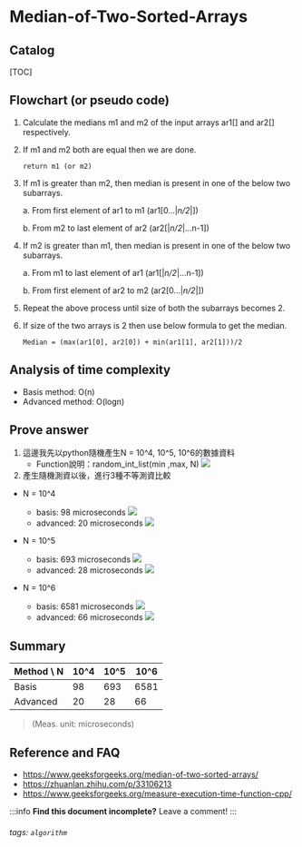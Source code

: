 Median-of-Two-Sorted-Arrays
===

## Catalog

[TOC]

## Flowchart (or pseudo code)
1. Calculate the medians m1 and m2 of the input arrays ar1[] and ar2[] respectively.
2. If m1 and m2 both are equal then we are done.
    ```
    return m1 (or m2)
    ```
3. If m1 is greater than m2, then median is present in one of the below two subarrays.
    
    a. From first element of ar1 to m1 (ar1[0...|_n/2_|])
    
    b. From m2 to last element of ar2  (ar2[|_n/2_|...n-1])
4. If m2 is greater than m1, then median is present in one of the below two subarrays.
   
   a. From m1 to last element of ar1  (ar1[|_n/2_|...n-1])
   
   b. From first element of ar2 to m2 (ar2[0...|_n/2_|])
5. Repeat the above process until size of both the subarrays becomes 2.
6. If size of the two arrays is 2 then use below formula to get the median.
    ```
    Median = (max(ar1[0], ar2[0]) + min(ar1[1], ar2[1]))/2
    ```

## Analysis of time complexity
- Basis method: O(n)
- Advanced method: O(logn)

## Prove answer
1. 這邊我先以python隨機產生N = 10^4, 10^5, 10^6的數據資料
    - Function說明：random_int_list(min ,max, N)
    ![](https://i.imgur.com/51tceRI.png)
2. 產生隨機測資以後，進行3種不等測資比較
* N = 10^4
    * basis: 98 microseconds
    ![](https://i.imgur.com/0p9IaUq.png)
    * advanced: 20 microseconds
    ![](https://i.imgur.com/EyL7d3w.png)

* N = 10^5
    * basis: 693 microseconds
    ![](https://i.imgur.com/r3YYXS4.png)
    * advanced: 28 microseconds
    ![](https://i.imgur.com/QQAbDUO.png)

* N = 10^6 
    * basis: 6581 microseconds
    ![](https://i.imgur.com/iZEu5Wt.png)
    * advanced: 66 microseconds
    ![](https://i.imgur.com/JM5gJDc.png)
    
## Summary

| Method \ N| 10^4     | 10^5     | 10^6    |
| --------  | -------- | -------- |-------- |
|  Basis    | 98       | 693      |6581     |
| Advanced  | 20       | 28       |66       |
> (Meas. unit: microseconds)



## Reference and FAQ
* https://www.geeksforgeeks.org/median-of-two-sorted-arrays/
* https://zhuanlan.zhihu.com/p/33106213
* https://www.geeksforgeeks.org/measure-execution-time-function-cpp/

:::info
**Find this document incomplete?** Leave a comment!
:::

###### tags: `algorithm` 